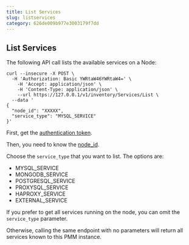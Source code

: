 ```yaml
---
title: List Services
slug: listservices
category: 626de009b977e3003179f7dd
---
```


## List Services

The following API call lists the available services on a Node:

```shell
curl --insecure -X POST \
  -H 'Authorization: Basic YWRtaW46YWRtaW4=' \
	-H 'Accept: application/json' \
	-H 'Content-Type: application/json' \
	--url https://127.0.0.1/v1/inventory/Services/List \
  --data '
{
  "node_id": "XXXXX",
  "service_type": "MYSQL_SERVICE"
}'
```

First, get the [authentication token](ref:authentication).

Then, you need to know the [node_id](ref:listnodes).

Choose the `service_type` that you want to list. The options are:

- MYSQL_SERVICE
- MONGODB_SERVICE
- POSTGRESQL_SERVICE
- PROXYSQL_SERVICE
- HAPROXY_SERVICE
- EXTERNAL_SERVICE

If you prefer to get all services running on the node, you can omit the `service_type` parameter.

Otherwise, calling the same endpoint with no parameters will return all services known to this PMM instance.
